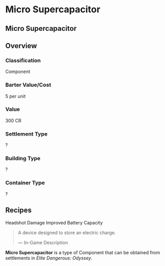 # Micro Supercapacitor
## Micro Supercapacitor

## Overview

### Classification

Component

### Barter Value/Cost

5 per unit

### Value

300 CR

### Settlement Type

?

### Building Type

?

### Container Type

?

## Recipes

Headshot Damage
Improved Battery Capacity

> 
> 
> A device designed to store an electric charge.
> 
> 
> — In-Game Description
> 

**Micro Supercapacitor** is a type of Component that can be obtained from settlements in *Elite Dangerous: Odyssey*.